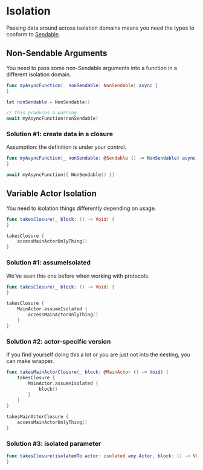 # Isolation

Passing data around across isolation domains means you need the types to conform to [Sendable](https://developer.apple.com/documentation/swift/sendable).

## Non-Sendable Arguments

You need to pass some non-Sendable arguments into a function in a different isolation domain.

```swift
func myAsyncFunction(_ nonSendable: NonSendable) async {
}

let nonSendable = NonSendable()

// this produces a warning
await myAsyncFunction(nonSendable)
```

### Solution #1: create data in a closure

Assumption: the definition is under your control.

```swift
func myAsyncFunction(_ nonSendable: @Sendable () -> NonSendable) async {
}

await myAsyncFunction({ NonSendable() })
```

## Variable Actor Isolation

You need to isolation things differently depending on usage.

```swift
func takesClosure(_ block: () -> Void) {
}

takesClosure {
    accessMainActorOnlyThing()
}
```

### Solution #1: assumeIsolated

We've seen this one before when working with protocols.

```swift
func takesClosure(_ block: () -> Void) {
}

takesClosure {
    MainActor.assumeIsolated {
        accessMainActorOnlyThing()
    }
}
```

### Solution #2: actor-specific version

If you find yourself doing this a lot or you are just not into the nesting, you can make wrapper.

```swift
func takesMainActorClosure(_ block: @MainActor () -> Void) {
    takesClosure {
        MainActor.assumeIsolated {
            block()
        }
    }
}

takesMainActorClosure {
    accessMainActorOnlyThing()
}
```

### Solution #3: isolated parameter

```swift
func takesClosure(isolatedTo actor: isolated any Actor, block: () -> Void) {
}
```
